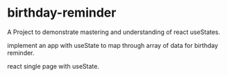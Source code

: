 # birthday-reminder
A Project to demonstrate mastering and understanding of react useStates.

implement an app with useState to map through array of data for birthday reminder.

react single page with useState.


